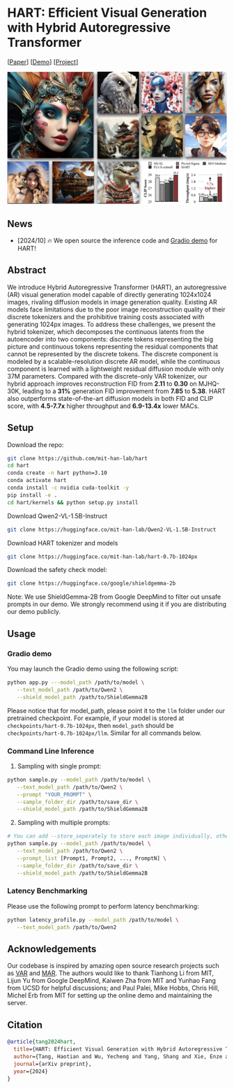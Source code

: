 # HART: Efficient Visual Generation with Hybrid Autoregressive Transformer

\[[Paper](https://www.dropbox.com/scl/fi/uuow1kigjbp56ps7r9cfn/hart_arxiv.pdf?rlkey=as6fnbscsf62mqjfp6zl0j9k7&st=rexoslkf&dl=0)\] \[[Demo](https://hart.mit.edu)\] \[[Project](https://hanlab.mit.edu/projects/hart)\]

![teaser_Page1](assets/teaser.jpg)

## News

- \[2024/10\] 🔥 We open source the inference code and [Gradio demo](https://hart.mit.edu) for HART!

## Abstract

We introduce Hybrid Autoregressive Transformer (HART), an autoregressive (AR) visual generation model capable of directly generating 1024x1024 images, rivaling diffusion models in image generation quality. Existing AR models face limitations due to the poor image reconstruction quality of their discrete tokenizers and the prohibitive training costs associated with generating 1024px images. To address these challenges, we present the hybrid tokenizer, which decomposes the continuous latents from the autoencoder into two components: discrete tokens representing the big picture and continuous tokens representing the residual components that cannot be represented by the discrete tokens. The discrete component is modeled by a scalable-resolution discrete AR model, while the continuous component is learned with a lightweight residual diffusion module with only 37M parameters. Compared with the discrete-only VAR tokenizer, our hybrid approach improves reconstruction FID from **2.11** to **0.30** on MJHQ-30K, leading to a **31%** generation FID improvement from **7.85** to **5.38**. HART also outperforms state-of-the-art diffusion models in both FID and CLIP score, with **4.5-7.7x** higher throughput and **6.9-13.4x** lower MACs.

## Setup

Download the repo:

```bash
git clone https://github.com/mit-han-lab/hart
cd hart
conda create -n hart python=3.10
conda activate hart
conda install -c nvidia cuda-toolkit -y
pip install -e .
cd hart/kernels && python setup.py install
```

Download Qwen2-VL-1.5B-Instruct

```bash
git clone https://huggingface.co/mit-han-lab/Qwen2-VL-1.5B-Instruct
```

Download HART tokenizer and models

```bash
git clone https://huggingface.co/mit-han-lab/hart-0.7b-1024px
```

Download the safety check model:

```bash
git clone https://huggingface.co/google/shieldgemma-2b
```

Note: We use ShieldGemma-2B from Google DeepMind to filter out unsafe prompts in our demo. We strongly recommend using it if you are distributing our demo publicly.

## Usage

### Gradio demo

You may launch the Gradio demo using the following script:

```bash
python app.py ---model_path /path/to/model \
   --text_model_path /path/to/Qwen2 \
   --shield_model_path /path/to/ShieldGemma2B 
```

Please notice that for model_path, please point it to the `llm` folder under our pretrained checkpoint. For example, if your model is stored at `checkpoints/hart-0.7b-1024px`, then `model_path` should be `checkpoints/hart-0.7b-1024px/llm`. Similar for all commands below.

### Command Line Inference

1. Sampling with single prompt:

```bash
python sample.py --model_path /path/to/model \
   --text_model_path /path/to/Qwen2 \
   --prompt "YOUR_PROMPT" \
   --sample_folder_dir /path/to/save_dir \
   --shield_model_path /path/to/ShieldGemma2B
```

2. Sampling with multiple prompts:

```bash
# You can add --store_seperately to store each image individually, otherwise images will be stored in one grid.
python sample.py --model_path /path/to/model \
   --text_model_path /path/to/Qwen2 \
   --prompt_list [Prompt1, Prompt2, ..., PromptN] \
   --sample_folder_dir /path/to/save_dir \
   --shield_model_path /path/to/ShieldGemma2B
```

### Latency Benchmarking

Please use the following prompt to perform latency benchmarking:

```bash
python latency_profile.py --model_path /path/to/model \
   --text_model_path /path/to/Qwen2
```

## Acknowledgements

Our codebase is inspired by amazing open source research projects such as [VAR](https://github.com/FoundationVision/VAR) and [MAR](https://github.com/LTH14/mar). The authors would like to thank Tianhong Li from MIT, Lijun Yu from Google DeepMind, Kaiwen Zha from MIT and Yunhao Fang from UCSD for helpful discussions; and Paul Palei, Mike Hobbs, Chris Hill, Michel Erb from MIT for setting up the online demo and maintaining the server.

## Citation

```bibtex
@article{tang2024hart,
  title={HART: Efficient Visual Generation with Hybrid Autoregressive Transformer},
  author={Tang, Haotian and Wu, Yecheng and Yang, Shang and Xie, Enze and Chen, Junsong and Chen, Junyu and Zhang, Zhuoyang and Cai, Han and Lu, Yao and Han, Song},
  journal={arXiv preprint},
  year={2024}
}
```
